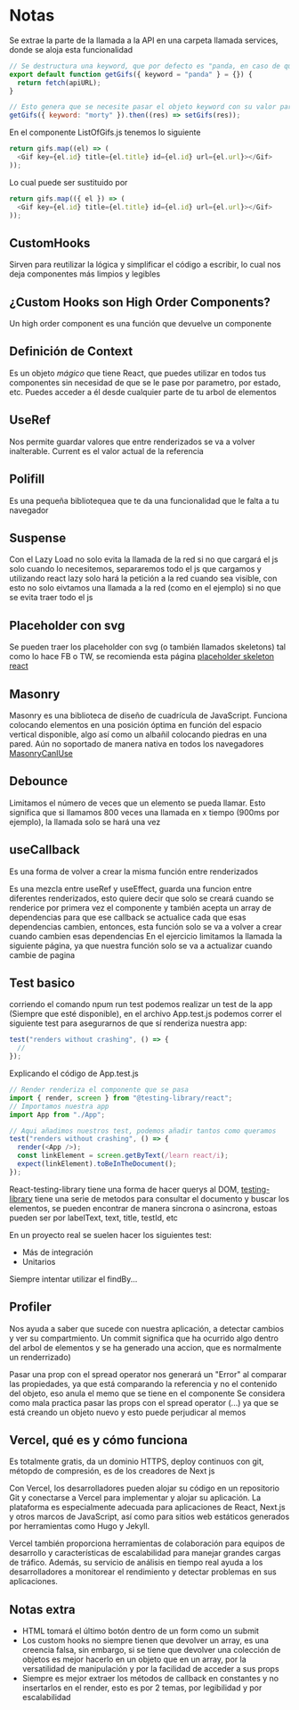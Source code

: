 # Notas

Se extrae la parte de la llamada a la API en una carpeta llamada services, donde se aloja esta funcionalidad

```js
// Se destructura una keyword, que por defecto es "panda, en caso de que no se proporcione esta keyowrd se pasa un objeto vacío
export default function getGifs({ keyword = "panda" } = {}) {
  return fetch(apiURL);
}
```

```js
// Esto genera que se necesite pasar el objeto keyword con su valor para poder generar ese dinamismo en nuestros gifs
getGifs({ keyword: "morty" }).then((res) => setGifs(res));
```

En el componente ListOfGifs.js tenemos lo siguiente

```js
return gifs.map((el) => (
  <Gif key={el.id} title={el.title} id={el.id} url={el.url}></Gif>
));
```

Lo cual puede ser sustituido por

```js
return gifs.map(({ el }) => (
  <Gif key={el.id} title={el.title} id={el.id} url={el.url}></Gif>
));
```

## CustomHooks

Sirven para reutilizar la lógica y simplificar el código a escribir, lo cual nos deja componentes más limpios y legibles

## ¿Custom Hooks son High Order Components?

Un high order component es una función que devuelve un componente

## Definición de Context

Es un objeto _mágico_ que tiene React, que puedes utilizar en todos tus componentes sin necesidad de que se le pase por parametro, por estado, etc. Puedes acceder a él desde cualquier parte de tu arbol de elementos

## UseRef

Nos permite guardar valores que entre renderizados se va a volver inalterable.
Current es el valor actual de la referencia

## Polifill

Es una pequeña bibliotequea que te da una funcionalidad que le falta a tu navegador

## Suspense

Con el Lazy Load no solo evita la llamada de la red si no que cargará el js solo cuando lo necesitemos, separaremos todo el js que cargamos y utilizando react lazy solo hará la petición a la red cuando sea visible, con esto no solo eivtamos una llamada a la red (como en el ejemplo) si no que se evita traer todo el js

## Placeholder con svg

Se pueden traer los placeholder con svg (o también llamados skeletons) tal como lo hace FB o TW, se recomienda esta página
[placeholder skeleton react](https://skeletonreact.com/)

## Masonry

Masonry es una biblioteca de diseño de cuadrícula de JavaScript. Funciona colocando elementos en una posición óptima en función del espacio vertical disponible, algo así como un albañil colocando piedras en una pared.
Aún no soportado de manera nativa en todos los navegadores
[MasonryCanIUse](https://caniuse.com/?search=masonry)

## Debounce

Limitamos el número de veces que un elemento se pueda llamar.
Esto significa que si llamamos 800 veces una llamada en x tiempo (900ms por ejemplo), la llamada solo se hará una vez

## useCallback

Es una forma de volver a crear la misma función entre renderizados

Es una mezcla entre useRef y useEffect, guarda una funcion entre diferentes renderizados, esto quiere decir que solo se creará cuando se renderice por primera vez el componente y también acepta un array de dependencias para que ese callback se actualice cada que esas dependencias cambien, entonces, esta función solo se va a volver a crear cuando cambien esas dependencias
En el ejercicio limitamos la llamada la siguiente página, ya que nuestra función solo se va a actualizar cuando cambie de pagina

## Test basico

corriendo el comando npum run test podemos realizar un test de la app (Siempre que esté disponible), en el archivo App.test.js podemos correr el siguiente test para asegurarnos de que sí renderiza nuestra app:

```js
test("renders without crashing", () => {
  //
});
```

Explicando el código de App.test.js

```js
// Render renderiza el componente que se pasa
import { render, screen } from "@testing-library/react";
// Importamos nuestra app
import App from "./App";

// Aqui añadimos nuestros test, podemos añadir tantos como queramos
test("renders without crashing", () => {
  render(<App />);
  const linkElement = screen.getByText(/learn react/i);
  expect(linkElement).toBeInTheDocument();
});
```

React-testing-library tiene una forma de hacer querys al DOM, [testing-library](https://testing-library.com/) tiene una serie de metodos para consultar el documento y buscar los elementos, se pueden encontrar de manera sincrona o asincrona, estoas pueden ser por labelText, text, title, testId, etc

En un proyecto real se suelen hacer los siguientes test:

- Más de integración
- Unitarios

Siempre intentar utilizar el findBy...

## Profiler

Nos ayuda a saber que sucede con nuestra aplicación, a detectar cambios y ver su compartmiento.
Un commit significa que ha ocurrido algo dentro del arbol de elementos y se ha generado una accion, que es normalmente un renderrizado)

Pasar una prop con el spread operator nos generará un "Error" al comparar las propiedades, ya que está comparando la referencia y no el contenido del objeto, eso anula el memo que se tiene en el componente
Se considera como mala practica pasar las props con el spread operator (...) ya que se está creando un objeto nuevo y esto puede perjudicar al memos

## Vercel, qué es y cómo funciona 

Es totalmente gratis, da un dominio HTTPS, deploy continuos con git, métopdo de compresión, es de los creadores de Next js

Con Vercel, los desarrolladores pueden alojar su código en un repositorio Git y conectarse a Vercel para implementar y alojar su aplicación. La plataforma es especialmente adecuada para aplicaciones de React, Next.js y otros marcos de JavaScript, así como para sitios web estáticos generados por herramientas como Hugo y Jekyll.

Vercel también proporciona herramientas de colaboración para equipos de desarrollo y características de escalabilidad para manejar grandes cargas de tráfico. Además, su servicio de análisis en tiempo real ayuda a los desarrolladores a monitorear el rendimiento y detectar problemas en sus aplicaciones.

## Notas extra

- HTML tomará el último botón dentro de un form como un submit
- Los custom hooks no siempre tienen que devolver un array, es una creencia falsa, sin embargo, si se tiene que devolver una colección de objetos es mejor hacerlo en un objeto que en un array, por la versatilidad de manipulación y por la facilidad de acceder a sus props
- Siempre es mejor extraer los métodos de callback en constantes y no insertarlos en el render, esto es por 2 temas, por legibilidad y por escalabilidad
